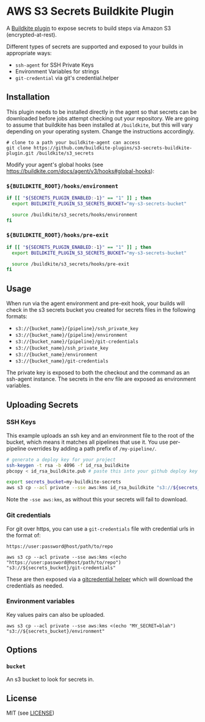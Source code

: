 # AWS S3 Secrets Buildkite Plugin

A [Buildkite plugin](https://buildkite.com/docs/agent/v3/plugins) to expose secrets to build steps via Amazon S3 (encrypted-at-rest).

Different types of secrets are supported and exposed to your builds in appropriate ways:

- `ssh-agent` for SSH Private Keys
- Environment Variables for strings
- `git-credential` via git's credential.helper

## Installation

This plugin needs to be installed directly in the agent so that secrets can be downloaded before jobs attempt checking out your repository. We are going to assume that buildkite has been installed at `/buildkite`, but this will vary depending on your operating system. Change the instructions accordingly.

```
# clone to a path your buildkite-agent can access
git clone https://github.com/buildkite-plugins/s3-secrets-buildkite-plugin.git /buildkite/s3_secrets
```

Modify your agent's global hooks (see https://buildkite.com/docs/agent/v3/hooks#global-hooks):

### `${BUILDKITE_ROOT}/hooks/environment`

```bash
if [[ "${SECRETS_PLUGIN_ENABLED:-1}" == "1" ]] ; then
  export BUILDKITE_PLUGIN_S3_SECRETS_BUCKET="my-s3-secrets-bucket"

  source /buildkite/s3_secrets/hooks/environment
fi
```

### `${BUILDKITE_ROOT}/hooks/pre-exit`

```bash
if [[ "${SECRETS_PLUGIN_ENABLED:-1}" == "1" ]] ; then
  export BUILDKITE_PLUGIN_S3_SECRETS_BUCKET="my-s3-secrets-bucket"

  source /buildkite/s3_secrets/hooks/pre-exit
fi
```

## Usage

When run via the agent environment and pre-exit hook, your builds will check in the s3 secrets bucket you created for secrets files in the following formats:


* `s3://{bucket_name}/{pipeline}/ssh_private_key`
* `s3://{bucket_name}/{pipeline}/environment`
* `s3://{bucket_name}/{pipeline}/git-credentials`
* `s3://{bucket_name}/ssh_private_key`
* `s3://{bucket_name}/environment`
* `s3://{bucket_name}/git-credentials`

The private key is exposed to both the checkout and the command as an ssh-agent instance. The secrets in the env file are exposed as environment variables.

## Uploading Secrets

### SSH Keys

This example uploads an ssh key and an environment file to the root of the bucket, which means it matches all pipelines that use it. You use per-pipeline overrides by adding a path prefix of `/my-pipeline/`.

```bash
# generate a deploy key for your project
ssh-keygen -t rsa -b 4096 -f id_rsa_buildkite
pbcopy < id_rsa_buildkite.pub # paste this into your github deploy key

export secrets_bucket=my-buildkite-secrets
aws s3 cp --acl private --sse aws:kms id_rsa_buildkite "s3://${secrets_bucket}/private_ssh_key"
```

Note the `-sse aws:kms`, as without this your secrets will fail to download.

### Git credentials

For git over https, you can use a `git-credentials` file with credential urls in the format of:

```
https://user:password@host/path/to/repo
```

```
aws s3 cp --acl private --sse aws:kms <(echo "https://user:password@host/path/to/repo") "s3://${secrets_bucket}/git-credentials"
```

These are then exposed via a [gitcredential helper](https://git-scm.com/docs/gitcredentials) which will download the
credentials as needed.

### Environment variables

Key values pairs can also be uploaded.

```
aws s3 cp --acl private --sse aws:kms <(echo "MY_SECRET=blah") "s3://${secrets_bucket}/environment"
```

## Options

### `bucket`

An s3 bucket to look for secrets in.

## License

MIT (see [LICENSE](LICENSE))
